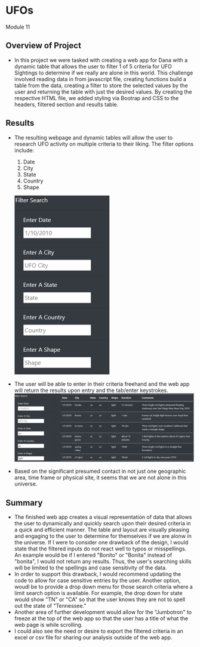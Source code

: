 # UFOs
Module 11

## Overview of Project
  - In this project we were tasked with creating a web app for Dana with a dynamic table that allows the user to filter 1 of 5 criteria for UFO Sightings to determine if we really are alone in this world. This challenge involved reading data in from javascript file, creating functions build a table from the data, creating a filter to store the selected values by the user and returning the table with just the desired values. By creating the respective HTML file, we added styling via Bootrap and CSS to the headers, filtered section and results table. 

## Results
 - The resulting webpage and dynamic tables will allow the user to research UFO activity on multiple criteria to their liking. The filter options include: 
      1. Date
      2. City
      3. State
      4. Country
      5. Shape
      
    ![Filter Image](https://github.com/Austin-Cyr/UFOs/blob/main/static/images/Filter_image.PNG)
    
  - The user will be able to enter in their criteria freehand and the web app will return the results upon entry and the tab/enter keystrokes. 
  ![Search Results](https://github.com/Austin-Cyr/UFOs/blob/main/static/images/Search_Results.PNG)
  
  - Based on the significant presumed contact in not just one geographic area, time frame or physical site, it seems that we are not alone in this universe. 
  

## Summary
  - The finished web app creates a visual representation of data that allows the user to dynamically and quickly search upon their desired criteria in a quick and efficient manner. The table and layout are visually pleasing and engaging to the user to determine for themselves if we are alonw in the universe. If I were to consider one drawback of the design, I would state that the filtered inputs do not react well to typos or misspellings. An example would be if I entered "Bonito" or "Bonita" instead of "bonita", I would not return any results. Thus, the user's searching skills will be limited to the spellings and case sensitivity of the data. 
  - In order to support this drawback, I would recommend updating the code to allow for case sensitive entries by the user. Another option, woudl be to provide a drop down menu for those search criteria where a limit search option is available. For example, the drop down for state would show "TN" or "CA" so that the user knows they are not to spell out the state of "Tennessee."
  -  Another area of further development would allow for the "Jumbotron" to freeze at the top of the web app so that the user has a title of what the web page is while scrolling. 
  -  I could also see the need or desire to export the filtered criteria in an excel or csv file for sharing our analysis outside of the web app. 
